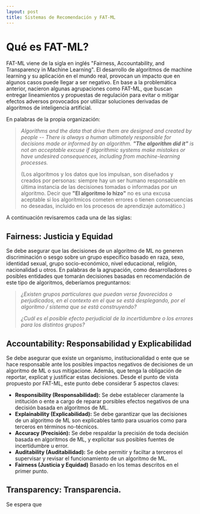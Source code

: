 ```yaml
---
layout: post
title: Sistemas de Recomendación y FAT-ML
---
```


# Qué es FAT-ML?

FAT-ML viene de la sigla en inglés "Fairness, Accountability, and Transparency in Machine Learning". El desarrollo de algoritmos de machine learning y su aplicación en el mundo real, provocan un impacto que en algunos casos puede llegar a ser negativo. En base a la problemática anterior, nacieron algunas agrupaciones como FAT-ML, que buscan entregar lineamientos y propuestas de regulación para evitar o mitigar efectos adversos provocados por utilizar soluciones derivadas de algoritmos de inteligencia artificial.

En palabras de la propia organización:

> *Algorithms and the data that drive them are designed and created by people -- There is always a human ultimately responsible for decisions made or informed by an algorithm. **"The algorithm did it"** is not an acceptable excuse if algorithmic systems make mistakes or have undesired consequences, including from machine-learning processes.*
> 
> (Los algoritmos y los datos que los impulsan, son diseñados y creados por personas: siempre hay un ser humano responsable en última instancia de las decisiones tomadas o informadas por un algoritmo. Decir que **"El algoritmo lo hizo"** no es una excusa aceptable si los algorítmicos cometen errores o tienen consecuencias no deseadas, incluido en los procesos de aprendizaje automático.)


A continuación revisaremos cada una de las siglas:

## Fairness: Justicia y Equidad

Se debe asegurar que las decisiones de un algoritmo de ML no generen discriminación o sesgo sobre un grupo específico basado en raza, sexo, identidad sexual, grupo socio-económico, nivel educacional, religión, nacionalidad u otros. En palabras de la agrupación, como desarrolladores o posibles entidades que tomarán decisiones basadas en recomendación de este tipo de algoritmos, deberíamos preguntarnos:

> *¿Existen grupos particulares que puedan verse favorecidos o perjudicados, en el contexto en el que se está desplegando, por el algoritmo / sistema que se está construyendo?*
> 
> *¿Cuál es el posible efecto perjudicial de la incertidumbre o los errores para los distintos grupos?*

## Accountability: Responsabilidad y Explicabilidad

Se debe asegurar que existe un organismo, institucionalidad o ente que se hace responsable ante los posibles impactos negativos de decisiones de un algoritmo de ML o sus mitigacione. Además, que tenga la obligación de reportar, explicat y justificar estas decisiones. Desde el punto de vista propuesto por FAT-ML, este punto debe considerar 5 aspectos claves:

- **Responsibility (Responsabilidad):** Se debe establecer claramente la intitución o ente a cargo de reparar porsibles efectos negativos de una decisión basada en algoritmos de ML.
- **Explainability (Explicabilidad):** Se debe garantizar que las decisiones de un algoritmo de ML son explicables tanto para usuarios como para terceros en términos no-técnicos.
- **Accuracy (Precisión):** Se debe respaldar la precisión de toda decisión basada en algoritmos de ML, y explicitar sus posibles fuentes de incertidumbre u error.
- **Auditability (Auditabilidad):** Se debe permitir y faciltar a terceros el supervisar y revisar el funcionamiento de un algoritmo de ML.
- **Fairness (Justicia y Equidad)** Basado en los temas descritos en el primer punto.


## Transparency: Transparencia.

Se espera que 



